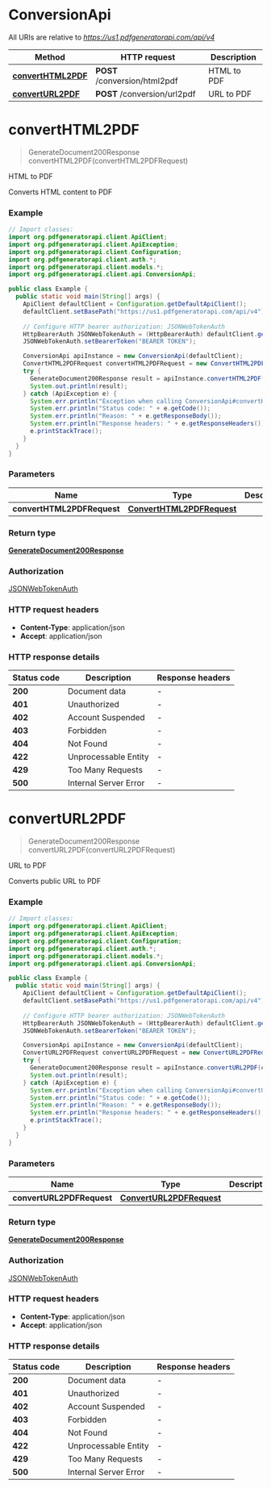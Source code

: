 # ConversionApi

All URIs are relative to *https://us1.pdfgeneratorapi.com/api/v4*

| Method | HTTP request | Description |
|------------- | ------------- | -------------|
| [**convertHTML2PDF**](ConversionApi.md#convertHTML2PDF) | **POST** /conversion/html2pdf | HTML to PDF |
| [**convertURL2PDF**](ConversionApi.md#convertURL2PDF) | **POST** /conversion/url2pdf | URL to PDF |


<a name="convertHTML2PDF"></a>
# **convertHTML2PDF**
> GenerateDocument200Response convertHTML2PDF(convertHTML2PDFRequest)

HTML to PDF

Converts HTML content to PDF

### Example
```java
// Import classes:
import org.pdfgeneratorapi.client.ApiClient;
import org.pdfgeneratorapi.client.ApiException;
import org.pdfgeneratorapi.client.Configuration;
import org.pdfgeneratorapi.client.auth.*;
import org.pdfgeneratorapi.client.models.*;
import org.pdfgeneratorapi.client.api.ConversionApi;

public class Example {
  public static void main(String[] args) {
    ApiClient defaultClient = Configuration.getDefaultApiClient();
    defaultClient.setBasePath("https://us1.pdfgeneratorapi.com/api/v4");
    
    // Configure HTTP bearer authorization: JSONWebTokenAuth
    HttpBearerAuth JSONWebTokenAuth = (HttpBearerAuth) defaultClient.getAuthentication("JSONWebTokenAuth");
    JSONWebTokenAuth.setBearerToken("BEARER TOKEN");

    ConversionApi apiInstance = new ConversionApi(defaultClient);
    ConvertHTML2PDFRequest convertHTML2PDFRequest = new ConvertHTML2PDFRequest(); // ConvertHTML2PDFRequest | 
    try {
      GenerateDocument200Response result = apiInstance.convertHTML2PDF(convertHTML2PDFRequest);
      System.out.println(result);
    } catch (ApiException e) {
      System.err.println("Exception when calling ConversionApi#convertHTML2PDF");
      System.err.println("Status code: " + e.getCode());
      System.err.println("Reason: " + e.getResponseBody());
      System.err.println("Response headers: " + e.getResponseHeaders());
      e.printStackTrace();
    }
  }
}
```

### Parameters

| Name | Type | Description  | Notes |
|------------- | ------------- | ------------- | -------------|
| **convertHTML2PDFRequest** | [**ConvertHTML2PDFRequest**](ConvertHTML2PDFRequest.md)|  | |

### Return type

[**GenerateDocument200Response**](GenerateDocument200Response.md)

### Authorization

[JSONWebTokenAuth](../README.md#JSONWebTokenAuth)

### HTTP request headers

 - **Content-Type**: application/json
 - **Accept**: application/json

### HTTP response details
| Status code | Description | Response headers |
|-------------|-------------|------------------|
| **200** | Document data |  -  |
| **401** | Unauthorized |  -  |
| **402** | Account Suspended |  -  |
| **403** | Forbidden |  -  |
| **404** | Not Found |  -  |
| **422** | Unprocessable Entity |  -  |
| **429** | Too Many Requests |  -  |
| **500** | Internal Server Error |  -  |

<a name="convertURL2PDF"></a>
# **convertURL2PDF**
> GenerateDocument200Response convertURL2PDF(convertURL2PDFRequest)

URL to PDF

Converts public URL to PDF

### Example
```java
// Import classes:
import org.pdfgeneratorapi.client.ApiClient;
import org.pdfgeneratorapi.client.ApiException;
import org.pdfgeneratorapi.client.Configuration;
import org.pdfgeneratorapi.client.auth.*;
import org.pdfgeneratorapi.client.models.*;
import org.pdfgeneratorapi.client.api.ConversionApi;

public class Example {
  public static void main(String[] args) {
    ApiClient defaultClient = Configuration.getDefaultApiClient();
    defaultClient.setBasePath("https://us1.pdfgeneratorapi.com/api/v4");
    
    // Configure HTTP bearer authorization: JSONWebTokenAuth
    HttpBearerAuth JSONWebTokenAuth = (HttpBearerAuth) defaultClient.getAuthentication("JSONWebTokenAuth");
    JSONWebTokenAuth.setBearerToken("BEARER TOKEN");

    ConversionApi apiInstance = new ConversionApi(defaultClient);
    ConvertURL2PDFRequest convertURL2PDFRequest = new ConvertURL2PDFRequest(); // ConvertURL2PDFRequest | 
    try {
      GenerateDocument200Response result = apiInstance.convertURL2PDF(convertURL2PDFRequest);
      System.out.println(result);
    } catch (ApiException e) {
      System.err.println("Exception when calling ConversionApi#convertURL2PDF");
      System.err.println("Status code: " + e.getCode());
      System.err.println("Reason: " + e.getResponseBody());
      System.err.println("Response headers: " + e.getResponseHeaders());
      e.printStackTrace();
    }
  }
}
```

### Parameters

| Name | Type | Description  | Notes |
|------------- | ------------- | ------------- | -------------|
| **convertURL2PDFRequest** | [**ConvertURL2PDFRequest**](ConvertURL2PDFRequest.md)|  | |

### Return type

[**GenerateDocument200Response**](GenerateDocument200Response.md)

### Authorization

[JSONWebTokenAuth](../README.md#JSONWebTokenAuth)

### HTTP request headers

 - **Content-Type**: application/json
 - **Accept**: application/json

### HTTP response details
| Status code | Description | Response headers |
|-------------|-------------|------------------|
| **200** | Document data |  -  |
| **401** | Unauthorized |  -  |
| **402** | Account Suspended |  -  |
| **403** | Forbidden |  -  |
| **404** | Not Found |  -  |
| **422** | Unprocessable Entity |  -  |
| **429** | Too Many Requests |  -  |
| **500** | Internal Server Error |  -  |

